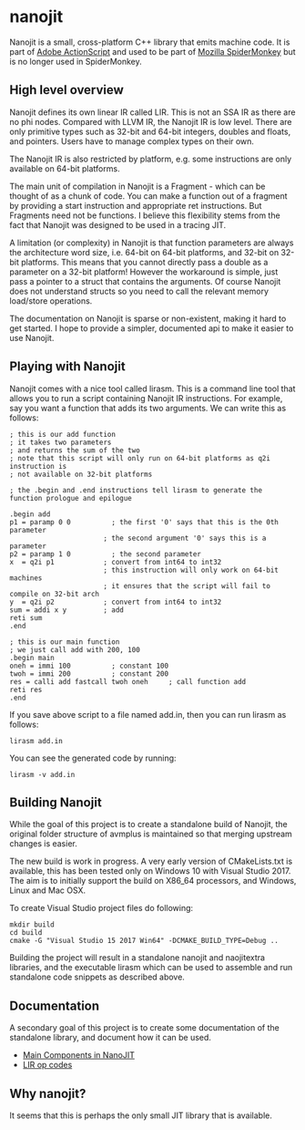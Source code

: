 # nanojit
Nanojit is a small, cross-platform C++ library that emits machine code. It is part of [Adobe ActionScript](https://github.com/adobe/avmplus) 
and used to be part of [Mozilla SpiderMonkey](https://developer.mozilla.org/en-US/docs/Mozilla/Projects/SpiderMonkey/Internals/Tracing_JIT) but is no longer used in SpiderMonkey.

## High level overview
Nanojit defines its own linear IR called LIR. This is not an SSA IR as there are no phi nodes. Compared with LLVM IR, the Nanojit IR is low level. There are only primitive types such as 32-bit and 64-bit integers, doubles and floats, and pointers. Users have to manage complex types on their own.

The Nanojit IR is also restricted by platform, e.g. some instructions are only available on 64-bit platforms. 

The main unit of compilation in Nanojit is a Fragment - which can be thought of as a chunk of code. You can make a function out of a fragment by providing a start instruction and appropriate ret instructions. But Fragments need not be functions. I believe this flexibility stems from the fact that Nanojit was designed to be used in a tracing JIT.

A limitation (or complexity) in Nanojit is that function parameters are always the architecture word size, i.e. 64-bit on 64-bit platforms, and 32-bit on 32-bit platforms. This means that you cannot directly pass a double as a parameter on a 32-bit platform! However the workaround is simple, just pass a pointer to a struct that contains the arguments. Of course Nanojit does not understand structs so you need to call the relevant memory load/store operations.

The documentation on Nanojit is sparse or non-existent, making it hard to get started. I hope to provide a simpler, documented api to make it easier to use Nanojit.

## Playing with Nanojit

Nanojit comes with a nice tool called lirasm. This is a command line tool that allows you to run a script containing Nanojit IR instructions. For example, say you want a function that adds its two arguments. We can write this as follows:

```
; this is our add function
; it takes two parameters
; and returns the sum of the two
; note that this script will only run on 64-bit platforms as q2i instruction is
; not available on 32-bit platforms

; the .begin and .end instructions tell lirasm to generate the function prologue and epilogue

.begin add
p1 = paramp 0 0		     ; the first '0' says that this is the 0th parameter 
                       ; the second argument '0' says this is a parameter
p2 = paramp 1 0		     ; the second parameter
x  = q2i p1            ; convert from int64 to int32
                       ; this instruction will only work on 64-bit machines
                       ; it ensures that the script will fail to compile on 32-bit arch
y  = q2i p2            ; convert from int64 to int32
sum = addi x y	       ; add
reti sum
.end

; this is our main function
; we just call add with 200, 100
.begin main
oneh = immi 100		     ; constant 100
twoh = immi 200		     ; constant 200
res = calli add fastcall twoh oneh     ; call function add
reti res
.end
```

If you save above script to a file named add.in, then you can run lirasm as follows:

```
lirasm add.in
```

You can see the generated code by running:

```
lirasm -v add.in
```

## Building Nanojit
While the goal of this project is to create a standalone build of Nanojit, the original folder structure of avmplus is maintained so that merging upstream changes is easier.

The new build is work in progress. A very early version of CMakeLists.txt is available, this has been tested only on Windows 10 with Visual Studio 2017. The aim is to initially support the build on X86_64 processors, and Windows, Linux and Mac OSX.  

To create Visual Studio project files do following:

```
mkdir build
cd build
cmake -G "Visual Studio 15 2017 Win64" -DCMAKE_BUILD_TYPE=Debug ..
```

Building the project will result in a standalone nanojit and naojitextra libraries, and the executable lirasm which can be used to assemble and run standalone code snippets as described above. 

## Documentation
A secondary goal of this project is to create some documentation of the standalone library, and document how it can be used. 

* [Main Components in NanoJIT](https://github.com/dibyendumajumdar/nanojit/blob/master/docs/overview.md)
* [LIR op codes](https://github.com/dibyendumajumdar/nanojit/blob/master/docs/nanjit-opcodes.md)

## Why nanojit?
It seems that this is perhaps the only small JIT library that is available. 
